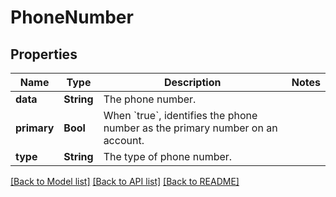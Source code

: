 # PhoneNumber

## Properties
Name | Type | Description | Notes
------------ | ------------- | ------------- | -------------
**data** | **String** | The phone number. | 
**primary** | **Bool** | When &#x60;true&#x60;, identifies the phone number as the primary number on an account. | 
**type** | **String** | The type of phone number. | 

[[Back to Model list]](../README.md#documentation-for-models) [[Back to API list]](../README.md#documentation-for-api-endpoints) [[Back to README]](../README.md)


